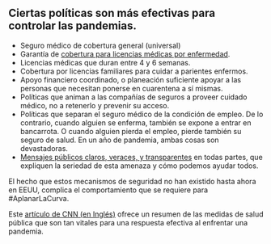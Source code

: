 ## Ciertas políticas son más efectivas para controlar las pandemias.

- Seguro médico de cobertura general (universal)
- Garantía de [cobertura para licencias médicas por enfermedad](https://www.worldpolicycenter.org/policies/for-how-long-are-workers-guaranteed-paid-sick-leave).
- Licencias médicas que duran entre 4 y 6 semanas. 
- Cobertura por licencias familiares para cuidar a parientes enfermos.
- Apoyo financiero coordinado, o planeación suficiente apoyar a las personas que necesitan ponerse en cuarentena a sí mismas.
- Políticas que animan a las compañías de seguros a proveer cuidado médico, no a retenerlo y prevenir su acceso.
- Políticas que separan el seguro médico de la condición de empleo. De lo contrario, cuando alguien se enferma, también se expone a entrar en bancarrota. O cuando alguien pierda el empleo, pierde también su seguro de salud. En un año de pandemia, ambas cosas son devastadoras. 
- [Mensajes públicos claros, veraces, y transparentes](https://www.theatlantic.com/technology/archive/2020/02/coronavirus-and-blindness-authoritarianism/606922/) en todas partes, que expliquen la seriedad de esta amenaza y cómo podemos ayudar todos. 

El hecho que estos mecanismos de seguridad no han existido hasta ahora en EEUU, complica el comportamiento que se requiere para #AplanarLaCurva.

Este [artículo de CNN (en Inglés)](https://www.cnn.com/2020/03/20/health/coronavirus-response-must-adapt-frieden-analysis/index.html) ofrece un resumen de las medidas de salud pública que son tan vitales para una respuesta efectiva al enfrentar una pandemia.
